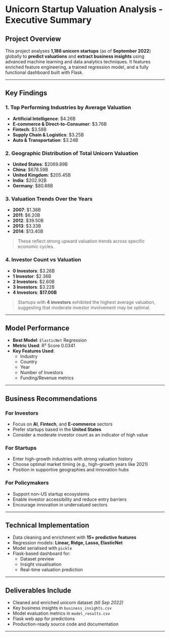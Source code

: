 # Unicorn Startup Valuation Analysis - Executive Summary

## Project Overview

This project analyses **1,186 unicorn startups** (as of **September 2022**) globally to **predict valuations** and **extract business insights** using advanced machine learning and data analytics techniques. It features enriched feature engineering, a trained regression model, and a fully functional dashboard built with Flask.

---

## Key Findings

### 1. **Top Performing Industries by Average Valuation**
- **Artificial Intelligence**: \$4.26B  
- **E-commerce & Direct-to-Consumer**: \$3.76B  
- **Fintech**: \$3.58B  
- **Supply Chain & Logistics**: \$3.25B  
- **Auto & Transportation**: \$3.24B  

### 2. **Geographic Distribution of Total Unicorn Valuation**
- **United States**: \$2069.89B  
- **China**: \$678.59B  
- **United Kingdom**: \$205.45B  
- **India**: \$202.92B  
- **Germany**: \$80.88B  

### 3. **Valuation Trends Over the Years**
- **2007**: \$1.38B  
- **2011**: \$6.20B  
- **2012**: \$39.50B  
- **2013**: \$3.33B  
- **2014**: \$13.40B  

> These reflect strong upward valuation trends across specific economic cycles.

### 4. **Investor Count vs Valuation**
- **0 Investors**: \$3.26B  
- **1 Investor**: \$2.36B  
- **2 Investors**: \$2.60B  
- **3 Investors**: \$3.22B  
- **4 Investors**: **\$17.00B**

> Startups with **4 investors** exhibited the highest average valuation, suggesting that moderate investor involvement may be optimal.

---

## Model Performance

- **Best Model**: `ElasticNet` Regression  
- **Metric Used**: R² Score 0.0341 
- **Key Features Used**:
  - Industry  
  - Country  
  - Year  
  - Number of Investors  
  - Funding/Revenue metrics  

---

## Business Recommendations

### For Investors
- Focus on **AI**, **Fintech**, and **E-commerce** sectors  
- Prefer startups based in the **United States**  
- Consider a moderate investor count as an indicator of high value

### For Startups
- Enter high-growth industries with strong valuation history  
- Choose optimal market timing (e.g., high-growth years like 2021)  
- Position in supportive geographies and innovation hubs

### For Policymakers
- Support non-US startup ecosystems  
- Enable investor accessibility and reduce entry barriers  
- Encourage innovation in undervalued sectors

---

## Technical Implementation

- Data cleaning and enrichment with **15+ predictive features**  
- Regression models: **Linear, Ridge, Lasso, ElasticNet**  
- Model serialised with `pickle`  
- Flask-based dashboard for:
  - Dataset preview  
  - Insight visualisation  
  - Real-time valuation prediction

---

## Deliverables Include

- Cleaned and enriched unicorn dataset *(till Sep 2022)*  
- Key business insights in `business_insights.csv`  
- Model evaluation metrics in `model_results.csv`  
- Flask web app for predictions  
- Production-ready source code and documentation

---
